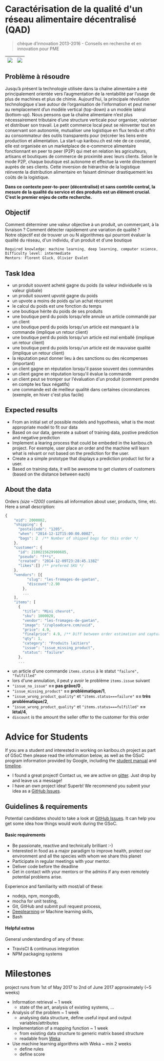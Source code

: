 # Caractérisation de la qualité d'un réseau alimentaire décentralisé (QAD)
> chèque d’innovation 2013-2016 - Conseils en recherche et en innovation pour PME

|![](https://www.kti.admin.ch/kti/fr/_jcr_content/logo/image.imagespooler.png/1433344096335/logo.png)   | ![](http://campus.hesge.ch/milano2015/img/logos/logohepia.png)  |
|---|---|


## Problème à résoudre

Jusqu’à présent la technologie utilisée dans la chaîne alimentaire a été principalement orientée vers
l’augmentation de la rentabilité par l’usage de plus de machines et plus de chimie. Aujourd’hui, la
principale révolution technologique s'axe autour de l’organisation de l’information et peut mener au
remplacement d’un modèle vertical (top-down) a un modèle latéral (bottom-up). Nous pensons que la
chaîne alimentaire n’est plus nécessairement tributaire d’une structure verticale pour organiser, valoriser
et distribuer son travail. Le petit commerce local peut se réinventer tout en conservant son autonomie,
mutualiser une logistique en flux tendu et offrir au consommateur des outils transparents pour (re)créer
les liens entre production et alimentation.
La start-up karibou.ch est née de ce constat, elle est organisée en un marketplace de e-commerce
alimentaire fonctionnant en peer to peer (P2P) qui met en relation les agriculteurs, artisans et boutiques
de commerce de proximité avec leurs clients. Selon le mode P2P, chaque boutique est autonome et
effectue la vente directement auprès de ses clients. Cette inversion de hiérarchie de la logistique
réinvente la distribution alimentaire en faisant diminuer drastiquement les coûts de la logistique.

**Dans ce contexte peer-to-peer (décentralisé) et sans contrôle central, la mesure de la qualité du
service et des produits est un élément crucial. C’est le premier enjeu de cette recherche.**


## Objectif
Comment déterminer une valeur objective à un produit, un commerçant, à la livraison ? Comment
détecter rapidement une variation de qualité ?  
Notre objectif est de trouver un ou N algorithmes qui pourront évaluer la qualité du réseau, d'un individu, d'un produit et d'une boutique

``` javascript
Required knowledge: machine learning, deep learning, computer science, nodejs, npm, mongodb
Difficulty level: intermediate
Mentors: Florent Gluck, Olivier Evalet
```


## Task Idea
* un produit souvent acheté gagne du poids (la valeur individuelle vs la valeur globale)
* un produit souvent upvoté gagne du poids
* un upvote a moins de poids qu'un achat récurrent
* le calcul du poids est une fonction du temps
* une boutique hérite du poids de ses produits
* une boutique perd du poids lorsqu'elle annule un article commandé par un client
* une boutique perd du poids lorsqu'un article est manquant à la commande (implique un retour client)
* une boutique perd du poids lorsqu'un article est mal emballé (implique un retour client)
* une boutique perd du poids lorsqu'un article est de mauvaise qualité (implique un retour client)
* la réputation peut donner lieu à des sanctions ou des récompenses (important)
* un client gagne en réputation lorsqu'il passe souvent des commandes
* un client gagne en réputation lorsqu'il évalue la commande
* un client peut se tromper sur l'évaluation d'un produit (comment prendre en compte les faux négatifs)
* une commande est de meilleur qualité dans certaines circonstances (exemple, en hiver c'est plus facile)

## Expected results
* From an initial set of possible models and hypothesis, what is the most appropriate model to fit our data
* Based on our data, generate a subset of training data, postive prediction and negative prediction
* Implement a learing process that could be embeded in the karibou.ch project. For exemple, user place an order and the machine will learn what is relvant or not based on the prediction for the user.
* Create a a simple prototype that displays a prediction product list for a user. 
* Based on training data, it will be awesome to get clusters of customers (based on the distance between each)

## About the data
Orders *(size ~1200)* contains all information about user, products, time, etc. Here a small description:
``` javascript
{
    "oid": 2000002,
    "shipping": {
      "postalCode": "1205",
      "when": "2014-12-12T15:00:00.000Z",
      "bags": 2  /** Number of shipped bags for this order */
    },
    "customer": {
      "id": 2180215629900685,
      "pseudo": "f**i",
      "created": "2014-12-09T23:28:45.138Z"
      "likes":[] /** prefered SKU */
    },
    "vendors": [{
          "slug": "les-fromages-de-gaetan",
          "discount":2.90
        },
        ...
    ],
    "items": [
      {
        "title": "Mini chevrot",
        "sku": 1000020,
        "vendor": "les-fromages-de-gaetan",
        "image": "//uploadcare.com/uuid",
        "price": 4.9,
        "finalprice": 4.9, /** Diff between order estimation and captured amount*/
        "qty": 1,
        "category": "Produits laitiers"
        "issue": "issue_missing_product",
        "status": "failure"
      },
      ...
``` 
* un article d'une commande `items.status` à le statut `"failure", "fulfilled"`
* lors d'une annulation, il peut y avoir le problème `items.issue` suivant
 * `"issue_no_issue"` **== pas grâve/0** , 
 * `"issue_missing_product"` **== problématique/1**, 
 * `"issue_wrong_product_quality"` et `"items.status===failure"` **== très problématique/2**,
 * `"issue_wrong_product_quality"` et `"items.status===fulfilled"` **== létal/4**,
* `discount` is the amount the seller offer to the customer for this order

# Advice for Students

If you are a student and interested in working on karibou.ch project as part of GSoC then please read the information below, as well as the GSoC program information provided by Google, including the [student manual](https://developers.google.com/open-source/gsoc/resources/manual) and [timeline](https://developers.google.com/open-source/gsoc/timeline). 

* I found a great project! Contact us, we are active on [gitter](https://gitter.im/karibou-ch/). Just drop by and leave us a message!
* I have an own project idea!  Superb! We recommend you submit your idea as a [GitHub Issues](https://github.com/karibou-ch/karibou-ml-userx/issues).

## Guidelines & requirements
Potential candidates should to take a look at [GitHub Issues](https://github.com/karibou-ch/karibou-ml-userx/issues). It can help you get some idea how things would work during the GSoC.

#### Basic requirements

- Be passionate, reactive and technically brilliant :-)
- Interested in food as a major paradigm to improve health, protect our environment and all the species with whom we share this planet
- Participate in regular meetings with your mentor.
- Deliver code before the deadline
- Get in contact with your mentors or the admins if any even remotely potential problems arise.

Experience and familiarity with most/all of these:

- nodejs, npm, mongodb,
- mocha for unit testing,
- Git, GitHub and submit pull request process,
- [Deeplearning](https://classroom.udacity.com/courses/ud730/lessons/6370362152/concepts/63703142310923) or Machine learning skills,
- Bash

#### Helpful extras

General understanding of any of these:

- TravisCI & continuous integration
- NPM packaging systems


# Milestones
project runs from 1st of May 2017 to 2nd of June 2017 approximately (~5 weeks)
- Information retrieval ~ 1 week
  - state of the art, analysis of existing systems, ... 
- Analysis of the problem ~ 1 week
  - analysing data structure, define useful input and output variables/attributes
- Implementation of a mapping function ~ 1 week
  - from existing data structure to generic matrix based structure
  - readable from [Weka](http://www.cs.waikato.ac.nz/ml/weka/)
- Use machine learning algorithms with Weka ~ min 2 weeks
  - define rules
  - define score
